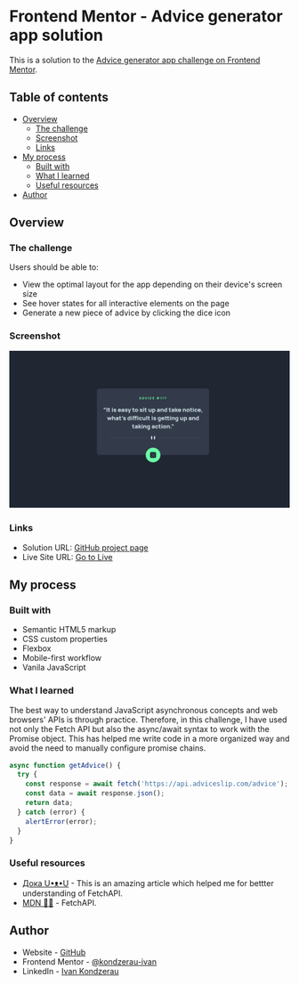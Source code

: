 # Frontend Mentor - Advice generator app solution

This is a solution to the [Advice generator app challenge on Frontend Mentor](https://www.frontendmentor.io/challenges/advice-generator-app-QdUG-13db).

## Table of contents

- [Overview](#overview)
  - [The challenge](#the-challenge)
  - [Screenshot](#screenshot)
  - [Links](#links)
- [My process](#my-process)
  - [Built with](#built-with)
  - [What I learned](#what-i-learned)
  - [Useful resources](#useful-resources)
- [Author](#author)

## Overview

### The challenge

Users should be able to:

- View the optimal layout for the app depending on their device's screen size
- See hover states for all interactive elements on the page
- Generate a new piece of advice by clicking the dice icon

### Screenshot

![Design preview for the IP address tracker coding challenge](./screenshot.png)

### Links

- Solution URL: [GitHub project page](https://github.com/kondzerau-ivan/advice-generator-app-main)
- Live Site URL: [Go to Live](https://kondzerau-ivan.github.io/advice-generator-app-main/)

## My process

### Built with

- Semantic HTML5 markup
- CSS custom properties
- Flexbox
- Mobile-first workflow
- Vanila JavaScript

### What I learned

The best way to understand JavaScript asynchronous concepts and web browsers' APIs is through practice. Therefore, in this challenge, I have used not only the Fetch API but also the async/await syntax to work with the Promise object. This has helped me write code in a more organized way and avoid the need to manually configure promise chains.

```js
async function getAdvice() {
  try {
    const response = await fetch('https://api.adviceslip.com/advice');
    const data = await response.json();
    return data;
  } catch (error) {
    alertError(error);
  }
}
```

### Useful resources

- [Дока U•ᴥ•U](https://doka.guide/js/fetch/) - This is an amazing article which helped me for bettter understanding of FetchAPI.
- [MDN 💁‍♂️](https://developer.mozilla.org/en-US/docs/Web/API/Fetch_API/Using_Fetch) - FetchAPI.

## Author

- Website - [GitHub](https://github.com/kondzerau-ivan)
- Frontend Mentor - [@kondzerau-ivan](https://www.frontendmentor.io/profile/kondzerau-ivan)
- LinkedIn - [Ivan Kondzerau](https://www.linkedin.com/in/ivan-kondzerau/)
